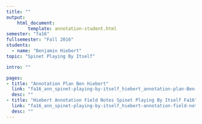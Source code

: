 ```yaml
---
title: ""
output:
    html_document:
        template: annotation-student.html
semester: "fa16"
fullsemester: "Fall 2016"
students:
  - name: "Benjamin Hiebert"
topic: "Spinet Playing By Itself"

intro: ""

pages:
- title: "Annotation Plan Ben Hiebert"
  link: "fa16_ann_spinet-playing-by-itself_hiebert_annotation-plan-Ben-Hiebert.html"
  desc: ""
- title: "Hiebert Annotation Field Notes Spinet Playing By Itself Fa16"
  link: "fa16_ann_spinet-playing-by-itself_hiebert-annotation-field-notes-spinet-playing-by-itself-fa16.html"
  desc: ""
---
```


